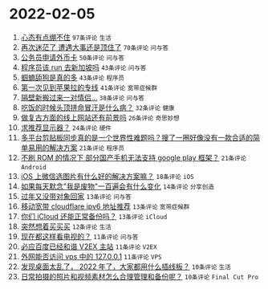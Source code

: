 # 2022-02-05

1. [心态有点绷不住](https://www.v2ex.com/t/831937) `97条评论` `生活`
1. [再次迷茫了 遭遇大事还是顶住了](https://www.v2ex.com/t/831970) `70条评论` `问与答`
1. [公务员申请外币卡](https://www.v2ex.com/t/831963) `50条评论` `问与答`
1. [程序员该 run 去新加坡吗](https://www.v2ex.com/t/831971) `43条评论` `问与答`
1. [蝈蝻舔狗是真的多](https://www.v2ex.com/t/831988) `43条评论` `程序员`
1. [第一次见到苹果拉的专线](https://www.v2ex.com/t/831950) `41条评论` `宽带症候群`
1. [隔壁新搬过来一对情侣...](https://www.v2ex.com/t/831996) `38条评论` `问与答`
1. [吃饭的时候头顶拼命冒汗是什么病？](https://www.v2ex.com/t/831954) `32条评论` `健康`
1. [做复古方面的线上网站还有前景吗](https://www.v2ex.com/t/831953) `26条评论` `奇思妙想`
1. [求推荐显示器？](https://www.v2ex.com/t/831942) `24条评论` `硬件`
1. [多平台剪贴板同步真的是一个世界性难题吗？搜了一圈好像没有一款合适的简单易用的解决方案](https://www.v2ex.com/t/831981) `21条评论` `程序员`
1. [不刷 ROM 的情况下 部分国产手机无法支持 google play 框架？](https://www.v2ex.com/t/831936) `21条评论` `Android`
1. [iOS 上微信选图片有什么好的解决方案嘛？](https://www.v2ex.com/t/831946) `18条评论` `iOS`
1. [如果每天默念"我是废物"一百遍会有什么变化](https://www.v2ex.com/t/831993) `14条评论` `分享创造`
1. [过年又没带对象回家](https://www.v2ex.com/t/831994) `13条评论` `问与答`
1. [移动宽带 cloudflare ipv6 地址推荐](https://www.v2ex.com/t/831983) `13条评论` `宽带症候群`
1. [你们 iCloud 还能正常备份吗？](https://www.v2ex.com/t/831941) `13条评论` `iCloud`
1. [突然想着买买买](https://www.v2ex.com/t/831964) `12条评论` `生活`
1. [现在都这样看电视的？](https://www.v2ex.com/t/831984) `11条评论` `问与答`
1. [必应百度已经和谐 V2EX 主站](https://www.v2ex.com/t/831979) `11条评论` `V2EX`
1. [外网能否访问 vps 中的 127.0.0.1](https://www.v2ex.com/t/831935) `11条评论` `VPS`
1. [发现桌面太乱了， 2022 年了，大家都用什么插线板？](https://www.v2ex.com/t/832005) `10条评论` `生活`
1. [日常拍摄的照片和视频素材怎么合理管理和备份呢？](https://www.v2ex.com/t/831940) `10条评论` `Final Cut Pro`
